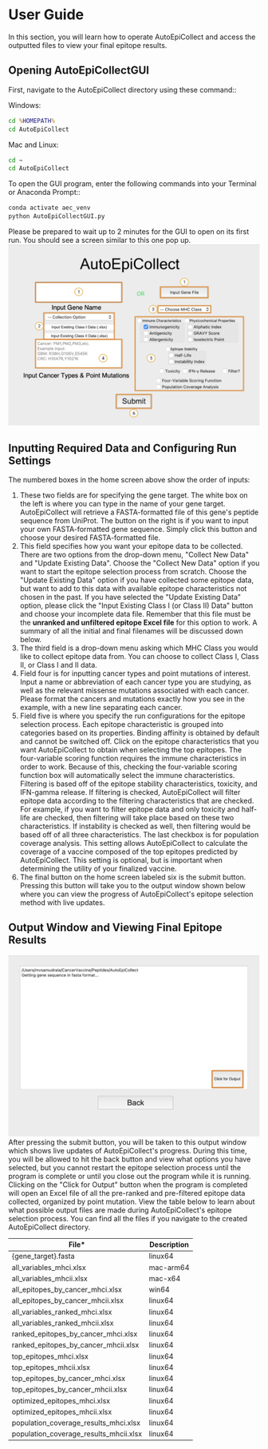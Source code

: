 # User Guide
In this section, you will learn how to operate AutoEpiCollect and access the outputted files to view your final 
epitope results.
## Opening AutoEpiCollectGUI
First, navigate to the AutoEpiCollect directory using these command::

Windows:
```cmd
cd %HOMEPATH%
cd AutoEpiCollect
```
Mac and Linux:
```bash
cd ~
cd AutoEpiCollect
```
To open the GUI program, enter the following commands into your Terminal or Anaconda Prompt::
```bash
conda activate aec_venv
python AutoEpiCollectGUI.py
```
Please be prepared to wait up to 2 minutes for the GUI to open on its first run. You should see a screen 
similar to this one pop up.
![Labeled GUI for AutoEpiCollect](GUI-home-annotated.png)
## Inputting Required Data and Configuring Run Settings
The numbered boxes in the home screen above show the order of inputs:

1. These two fields are for specifying the gene target. The white box on the left is where you can type in the 
   name of your gene target. AutoEpiCollect will retrieve a FASTA-formatted file of this gene's peptide sequence 
   from UniProt. The button on the right is if you want to input your own FASTA-formatted gene sequence. Simply 
   click this button and choose your desired FASTA-formatted file. 
2. This field specifies how you want your epitope data to be collected. There are two options from the drop-down 
   menu, "Collect New Data" and "Update Existing Data". Choose the "Collect New Data" option if you want to start 
   the epitope selection process from scratch. Choose the "Update Existing Data" option if you have collected some 
   epitope data, but want to add to this data with available epitope characteristics not chosen in the past. If you 
   have selected the "Update Existing Data" option, please click the "Input Existing Class I (or Class II) Data" 
   button and choose your incomplete data file. Remember that this file must be the **unranked and unfiltered 
   epitope Excel file** for this option to work. A summary of all the initial and final filenames will be discussed 
   down below.
3. The third field is a drop-down menu asking which MHC Class you would like to collect epitope data from. You can 
   choose to collect Class I, Class II, or Class I and II data.
4. Field four is for inputting cancer types and point mutations of interest. Input a name or abbreviation of 
   each cancer type you are studying, as well as the relevant missense mutations associated with each cancer. Please 
   format the cancers and mutations exactly how you see in the example, with a new line separating each cancer.
5. Field five is where you specify the run configurations for the epitope selection process. Each epitope 
   characteristic is grouped into categories based on its properties. Binding affinity is obtained by default and 
   cannot be switched off. Click on the epitope characteristics that you want AutoEpiCollect to obtain when 
   selecting the top epitopes. The four-variable scoring function requires the immune characteristics in order to 
   work. Because of this, checking the four-variable scoring function box will automatically select the immune 
   characteristics. Filtering is based off of the epitope stability characteristics, toxicity, and IFN-gamma release.
   If filtering is checked, AutoEpiCollect will filter epitope data according to the filtering characteristics that 
   are checked. For example, if you want to filter epitope data and only toxicity and half-life are checked, then 
   filtering will take place based on these two characteristics. If instability is checked as well, then filtering 
   would be based off of all three characteristics. The last checkbox is for population coverage analysis. This setting 
   allows AutoEpiCollect to calculate the coverage of a vaccine composed of the top epitopes predicted by 
   AutoEpiCollect. This setting is optional, but is important when determining the utility of your finalized vaccine. 
6. The final button on the home screen labeled six is the submit button. Pressing this button will take you to the 
   output window shown below where you can view the progress of AutoEpiCollect's epitope selection method with live updates.

## Output Window and Viewing Final Epitope Results
![Output Window](output-window.png)
After pressing the submit button, you will be taken to this output window which shows live updates of 
AutoEpiCollect's progress. During this time, you will be allowed to hit the back button and view what options you 
have selected, but you cannot restart the epitope selection process until the program is complete or until you close 
out the program while it is running. Clicking on the "Click for Output" button when the program is completed will 
open an Excel file of all the pre-ranked and pre-filtered epitope data collected, organized by point mutation. View 
the table below to learn about what possible output files are made during AutoEpiCollect's epitope selection process.
You can find all the files if you navigate to the created AutoEpiCollect directory.

| File*                                  | Description |
|----------------------------------------|-------------|
| {gene_target}.fasta                    | linux64     |
| all_variables_mhci.xlsx                | mac-arm64   |
| all_variables_mhcii.xlsx               | mac-x64     |
| all_epitopes_by_cancer_mhci.xlsx       | win64       |
| all_epitopes_by_cancer_mhcii.xlsx      | linux64     |
| all_variables_ranked_mhci.xlsx         | linux64     |
| all_variables_ranked_mhcii.xlsx        | linux64     |
| ranked_epitopes_by_cancer_mhci.xlsx    | linux64     |
| ranked_epitopes_by_cancer_mhcii.xlsx   | linux64     |
| top_epitopes_mhci.xlsx                 | linux64     |
| top_epitopes_mhcii.xlsx                | linux64     |
| top_epitopes_by_cancer_mhci.xlsx       | linux64     |
| top_epitopes_by_cancer_mhcii.xlsx      | linux64     |
| optimized_epitopes_mhci.xlsx           | linux64     |
| optimized_epitopes_mhcii.xlsx          | linux64     |
| population_coverage_results_mhci.xlsx  | linux64     |
| population_coverage_results_mhcii.xlsx | linux64     |



